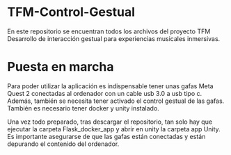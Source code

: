 # TFM-Control-Gestual 
En este repositorio se encuentran todos los archivos del proyecto TFM Desarrollo de interacción gestual para experiencias musicales inmersivas.

# Puesta en marcha
Para poder utilizar la aplicación es indispensable tener unas gafas Meta Quest 2 conectadas al ordenador con un cable usb 3.0 a usb tipo c. Además, también se necesita tener activado el control gestual de las gafas.
También es necesario tener docker y unity instalado.

Una vez todo preparado, tras descargar el repositorio, tan solo hay que ejecutar la carpeta Flask_docker_app y abrir en unity la carpeta app Unity. Es importante asegurarse de que las gafas están conectadas y están depurando el contenido del ordenador.
